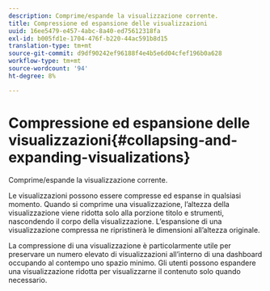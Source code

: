 ```yaml
---
description: Comprime/espande la visualizzazione corrente.
title: Compressione ed espansione delle visualizzazioni
uuid: 16ee5479-e457-4abc-8a40-ed75612318fa
exl-id: b005fd1e-1704-476f-b220-44ac591b8d15
translation-type: tm+mt
source-git-commit: d9df90242ef96188f4e4b5e6d04cfef196b0a628
workflow-type: tm+mt
source-wordcount: '94'
ht-degree: 8%

---
```


# Compressione ed espansione delle visualizzazioni{#collapsing-and-expanding-visualizations}

Comprime/espande la visualizzazione corrente.

Le visualizzazioni possono essere compresse ed espanse in qualsiasi momento. Quando si comprime una visualizzazione, l’altezza della visualizzazione viene ridotta solo alla porzione titolo e strumenti, nascondendo il corpo della visualizzazione. L’espansione di una visualizzazione compressa ne ripristinerà le dimensioni all’altezza originale.

La compressione di una visualizzazione è particolarmente utile per preservare un numero elevato di visualizzazioni all’interno di una dashboard occupando al contempo uno spazio minimo. Gli utenti possono espandere una visualizzazione ridotta per visualizzarne il contenuto solo quando necessario.
